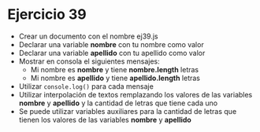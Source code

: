 # Ejercicio 39

* Crear un documento con el nombre ej39.js
* Declarar una variable **nombre** con tu nombre como valor
* Declarar una variable **apellido** con tu apellido como valor
* Mostrar en consola el siguientes mensajes: 
  * Mi nombre es **nombre** y tiene **nombre.length** letras
  * Mi nombre es **apellido** y tiene **apellido.length** letras
* Utilizar `console.log()` para cada mensaje
* Utilizar interpolación de textos remplazando los valores de las variables **nombre** y **apellido** y la cantidad de letras que tiene cada uno
* Se puede utilizar variables auxiliares para la cantidad de letras que tienen los valores de las variables **nombre** y **apellido**